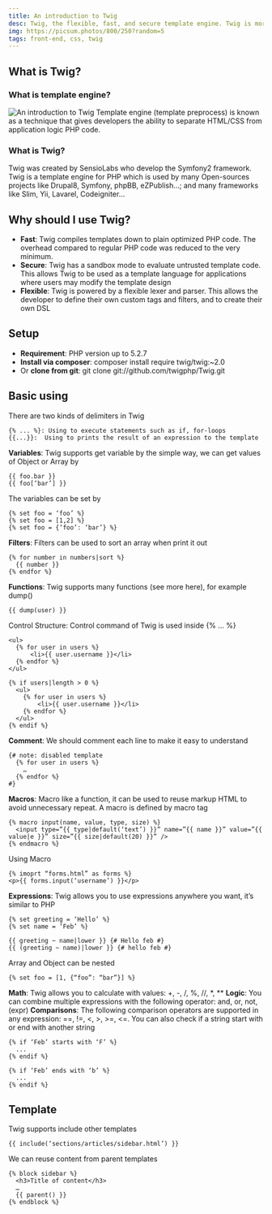 ```yaml
---
title: An introduction to Twig
desc: Twig, the flexible, fast, and secure template engine. Twig is more concise, readable and secure than using PHP for your templates.
img: https://picsum.photos/800/250?random=5
tags: front-end, css, twig
---
```

## What is Twig?
### What is template engine?
![An introduction to Twig](https://www.lilengine.co/sites/default/files/inline-images/templateEngine_gif.gif "Screenshot of code")
Template engine (template preprocess) is known as a technique that gives developers the ability to separate HTML/CSS from application logic PHP code.

### What is Twig?
Twig was created by SensioLabs who develop the Symfony2 framework. Twig is a template engine for PHP which is used by many Open-sources projects like Drupal8, Symfony, phpBB, eZPublish...; and many frameworks like Slim, Yii, Lavarel, Codeigniter...

## Why should I use Twig?
* **Fast**: Twig compiles templates down to plain optimized PHP code. The overhead compared to regular PHP code was reduced to the very minimum.
* **Secure**: Twig has a sandbox mode to evaluate untrusted template code. This allows Twig to be used as a template language for applications where users may modify the template design
* **Flexible**: Twig is powered by a flexible lexer and parser. This allows the developer to define their own custom tags and filters, and to create their own DSL

## Setup
* **Requirement**: PHP version up to 5.2.7
* **Install via composer**: composer install require twig/twig:~2.0
* Or **clone from git**: git clone git://github.com/twigphp/Twig.git

## Basic using
There are two kinds of delimiters in Twig
```
{% ... %}: Using to execute statements such as if, for-loops
{{...}}:  Using to prints the result of an expression to the template
```
**Variables**: Twig supports get variable by the simple way, we can get values of Object or Array by
```
{{ foo.bar }}
{{ foo[‘bar’] }}
```
The variables can be set by
```
{% set foo = ‘foo’ %}
{% set foo = [1,2] %}
{% set foo = {‘foo’: ‘bar’} %}
```
**Filters**: Filters can be used to sort an array when print it out
```
{% for number in numbers|sort %}
  {{ number }}
{% endfor %}
```
**Functions**: Twig supports many functions (see more here), for example dump()
```
{{ dump(user) }}
```
Control Structure: Control command of Twig is used inside {% ... %}
```
<ul>
  {% for user in users %}
      <li>{{ user.username }}</li>
  {% endfor %}
</ul>

{% if users|length > 0 %}
  <ul>
    {% for user in users %}
        <li>{{ user.username }}</li>
    {% endfor %}
  </ul>
{% endif %}
```
**Comment**: We should comment each line to make it easy to understand
```
{# note: disabled template
  {% for user in users %}
    …
  {% endfor %}
#}
```
**Macros**: Macro like a function, it can be used to reuse markup HTML to avoid unnecessary repeat. A macro is defined by macro tag
```
{% macro input(name, value, type, size) %}
  <input type=”{{ type|default(‘text’) }}” name=”{{ name }}” value=”{{ value|e }}” size=”{{ size|default(20) }}” />
{% endmacro %}
```
Using Macro
```
{% imoprt “forms.html” as forms %}
<p>{{ forms.input(‘username’) }}</p>
```
**Expressions**: Twig allows you to use expressions anywhere you want, it’s similar to PHP
```
{% set greeting = ‘Hello’ %}
{% set name = ‘Feb’ %}

{{ greeting ~ name|lower }} {# Hello feb #}
{{ (greeting ~ name)|lower }} {# hello feb #}
```
Array and Object can be nested 
```
{% set foo = [1, {“foo”: “bar”}] %}
```
**Math**: Twig allows you to calculate with values: +, -, /, %, //, *, **
**Logic**: You can combine multiple expressions with the following operator: and, or, not, (expr)
**Comparisons**: The following comparison operators are supported in any expression: ==, !=, <, >, >=, <=. You can also check if a string start with or end with another string
```
{% if ‘Feb’ starts with ‘F’ %}
  ...
{% endif %}

{% if ‘Feb’ ends with ‘b’ %}
  ...
{% endif %}
```
## Template
Twig supports include other templates 
```
{{ include(‘sections/articles/sidebar.html’) }}
```
We can reuse content from parent templates
```
{% block sidebar %}
  <h3>Title of content</h3>
  …
  {{ parent() }}
{% endblock %}
```
